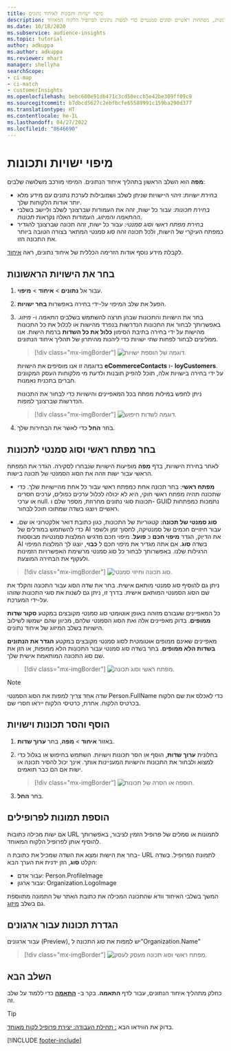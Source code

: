 ```yaml
---
title: מיפוי ישויות ותכונות לאיחוד נתונים
description: בחר ישויות, תכונות, מפתחות ראשיים וסוגים סמנטיים כדי למפות נתונים לפרופיל הלקוח המאוחד.
ms.date: 10/18/2020
ms.subservice: audience-insights
ms.topic: tutorial
author: adkuppa
ms.author: adkuppa
ms.reviewer: mhart
manager: shellyha
searchScope:
- ci-map
- ci-match
- customerInsights
ms.openlocfilehash: bebc600e91db471c3cd50eccb5e42be309ff09c9
ms.sourcegitcommit: b7dbcd5627c2ebfbcfe65589991c159ba290d377
ms.translationtype: HT
ms.contentlocale: he-IL
ms.lasthandoff: 04/27/2022
ms.locfileid: "8646690"
---
```

# <a name="map-entities-and-attributes"></a>מיפוי ישויות ותכונות

**מפה** הוא השלב הראשון בתהליך איחוד הנתונים. המיפוי מורכב משלושה שלבים:

- *בחירת ישויות*: זיהוי היישויות שניתן לשלב ושמובילות לערכת נתונים עם מידע מלא יותר אודות הלקוחות שלך.
- *בחירת תכונות*: עבור כל ישות, זהה את העמודות שברצונך לשלב וליישב בשלבי *ההתאמה* *והמיזוג*. העמודות האלה נקראות *תכונות*.
- *בחירת מפתח ראשי וסוג סמנטי*: עבור כל ישות, זהה תכונה שברצונך להגדיר כמפתח העיקרי של הישות, ולכל תכונה זהה סוג סמנטי המתאר בצורה הטובה ביותר את התכונה הזו.

לקבלת מידע נוסף אודות הזרימה הכללית של איחוד נתונים, ראה [איחוד](data-unification.md).

## <a name="select-the-first-entities"></a>בחר את הישויות הראשונות

1. עבור אל **נתונים** > **איחוד** > **מיפוי**.

2. הפעל את שלב המיפוי על-ידי בחירה באפשרות **בחר ישויות**.

3. בחר את הישויות והתכונות שבהן תרצה להשתמש בשלבים *התאמה* ו- *מיזוג*. באפשרותך לבחור את התכונות הנדרשות בנפרד מהישות או לכלול את כל התכונות מהישות על ידי בחירה בתיבת הסימון **כלול את כל השדות** ברמת הישות. אנו ממליצים לבחור לפחות שתי ישויות כדי ליהנות מהיתרון של תהליך איחוד הנתונים.

   > [!div class="mx-imgBorder"]
   > ![דוגמה של הוספת ישויות.](media/data-manager-configure-map-add-entities-example.png "דוגמה של הוספת ישויות")

   בדוגמה זו אנו מוסיפים את הישויות **eCommerceContacts** ו- **loyCustomers**. על ידי בחירה בישויות אלה, תוכל להפיק תובנות ולדעת מי מלקוחות העסק המקוונים חברים בתכנית נאמנות.
   
   ניתן לחפש במילות מפתח בכל המאפיינים והישויות כדי לבחור את התכונות הנדרשות שברצונך למפות.
   
     > [!div class="mx-imgBorder"]
   > ![דוגמה לשדות חיפוש.](media/data-manager-configure-map-search-fields-example.png "דוגמה לשדות חיפוש")

4. בחר **החל** כדי לאשר את הבחירות שלך.

## <a name="select-primary-key-and-semantic-type-for-attributes"></a>בחר מפתח ראשי וסוג סמנטי לתכונות

לאחר בחירת הישויות, בדף **מפה** מופיעות הישויות שנבחרו לסקירה. הגדר את המפתח הראשי עבור ישות וזהה את הסוג הסמנטי של תכונה בישות.

- **מפתח ראשי**: בחר תכונה אחת כמפתח ראשי עבור כל אחת מהיישויות שלך. כדי שתכונה תהיה מפתח ראשי חוקי, היא לא יכולה לכלול ערכים כפולים, ערכים חסרים או ערכי null. תכונות סוגי נתונים מחרוזת, מספר שלם ו- GUID נתמכות כמפתחות ראשיים ויוצגו בשדה שמתוכו תוכל לבחור.

- **סוג סמנטי של תכונה**: קטגוריות של התכונות, כגון כתובת דואר אלקטרוני או שם. כדי להשתמש במודלים של AI עבור חיזויים חכמים של סמנטיקה, לחסוך זמן ולשפר את הדיוק, הגדר **מיפוי חכם** כ **פועל**. מיפוי חכם מדגיש המלצות סמנטיות מבוססות AI בשדה **סוג**. אם אתה מגדיר את מיפוי חכם ל **כבוי**, יוצגו לך המלצות המיפוי הרגילות שלנו. באפשרותך לבחור כל סוג סמנטי מרשימת האפשרויות הזמינות ולעקוף את הבחירה המוצעת.

> [!div class="mx-imgBorder"]
> ![סוג תכונה וחיזוי סמנטי.](media/data-manager-configure-map-add-attributes-semantic-prediction.png "סוג תכונה וחיזוי סמנטי")

ניתן גם להוסיף סוג סמנטי מותאם אישית. בחר את שדה הסוג עבור התכונה והקלד את שם הסוג הסמנטי המותאם אישית. בדרך זו, ניתן גם לשנות את סוגי התכונות שזוהו על-ידי המערכת.

כל המאפיינים שעבורם מזוהה באופן אוטומטי סוג סמנטי מקובצים במקטע **סקור שדות ממופים**. בדוק מאפיינים אלה ואת הסוג הסמנטי שלהם, מכיוון שהם ישמשו לשילוב הישויות בשלב המיזוג של איחוד נתונים.

מאפיינים שאינם ממופים אוטומטית לסוג סמנטי מקובצים במקטע **הגדר את הנתונים בשדות הלא ממופים**. בחר בשדה סוג סמנטי עבור התכונות הלא ממופות, או הזן את שם סוג התכונה המותאמת אישית שלך.

> [!div class="mx-imgBorder"]
> ![מפתח ראשי וסוג תכונה.](media/data-manager-configure-map-add-attributes.png "מפתח ראשי וסוג תכונה")

> [!NOTE]
> שדה אחד צריך למפות את הסוג הסמנטי Person.FullName כדי לאכלס את שם הלקוח בכרטיס הלקוח. אחרת, כרטיסי הלקוח ייראו חסרי שם. 

## <a name="add-and-remove-attributes-and-entities"></a>הוסף והסר תכונות וישויות

1. באזור **איחוד** > **מפה**, בחר **ערוך שדות**.

2. בחלונית **ערוך שדות**, הוסף או הסר תכונות וישויות. השתמש בחיפוש או בגלול כדי למצוא ולבחור את התכונות והישויות המעניינות אותך. אינך יכול להסיר תכונה או ישות אם הם כבר תואמים.

   > [!div class="mx-imgBorder"]
   > ![הוספה או הסרה של תכונות.](media/configure-data-map-edit.png "הוספה או הסרה של תכונות")

3. בחר **החל**.

## <a name="add-images-to-profiles"></a>הוספת תמונות לפרופילים

אם ישות מכילה כתובות URL לתמונות או סמלים של פרופיל הזמין לציבור, באפשרותך להוסיף אותן לפרופיל הלקוח המאוחד.

בחר את הישות ומצא את השדה שמכיל את כתובת ה- URL לתמונת הפרופיל. בשדה הקלט **סוג**, הזן ידנית את הערך הבא: 
- עבור אדם: Person.ProfileImage
- עבור ארגון: Organization.LogoImage

המשך בשלבי האיחוד וודא שהתכונה המכילה את כתובת האתר של התמונה מתווספת גם בשלב [מיזוג](merge-entities.md).

## <a name="set-attributes-for-organizations"></a>הגדרת תכונות עבור ארגונים

עבור ארגונים (Preview), יש למפות את סוג התכונה ל"Organization.Name"
> [!div class="mx-imgBorder"]
> ![מפתח ראשי וסוג תכונה מעסק לעסק.](media/configure-data-map-edit-b2b.png "מפתח ראשי וסוג תכונה מעסק לעסק")

## <a name="next-step"></a>השלב הבא

כחלק מתהליך איחוד הנתונים, עבור לדף **התאמה**. בקר ב- [**התאמה**](match-entities.md) כדי ללמוד על שלב זה.

> [!TIP]
> בדוק את הווידאו הבא [: תחילת העבודה: יצירת פרופיל לקוח מאוחד](https://youtu.be/oBfGEhucAxs).


[!INCLUDE [footer-include](includes/footer-banner.md)]